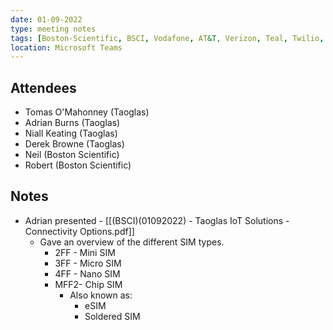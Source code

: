 ```yaml
---
date: 01-09-2022
type: meeting notes
tags: [Boston-Scientific, BSCI, Vodafone, AT&T, Verizon, Teal, Twilio, Kore, Kore-Wireless, eSIM, eUICC, MNO, MVNO, Cellular, CAT1, CATM, MFF2, Thales, GSMA. Multi-IMSI, Jasper, M2M, GDSP, Remote-Provisioning,]
location: Microsoft Teams
---
```


## Attendees
- Tomas O'Mahonney (Taoglas)
- Adrian Burns (Taoglas)
- Niall Keating (Taoglas)
- Derek Browne (Taoglas)
- Neil (Boston Scientific)
- Robert (Boston Scientific)

## Notes
- Adrian presented - [[(BSCI)(01092022) - Taoglas IoT Solutions - Connectivity Options.pdf]]
	- Gave an overview of the different SIM types.
		- 2FF - Mini SIM
		- 3FF - Micro SIM
		- 4FF - Nano SIM
		- MFF2- Chip SIM
			- Also known as:
				- eSIM
				- Soldered SIM